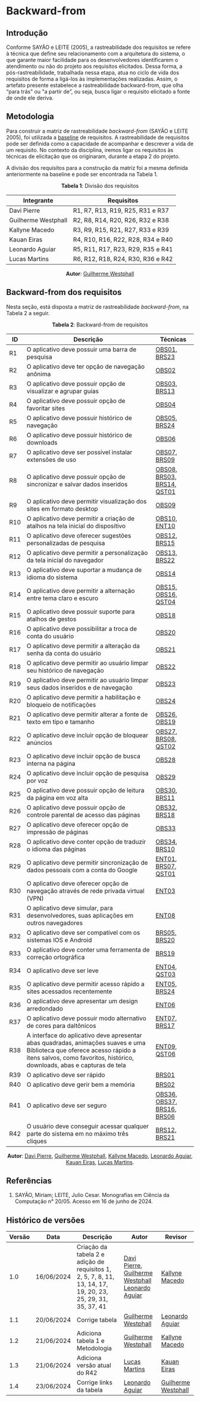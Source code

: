 # Backward-from

## Introdução

Conforme SAYÃO e LEITE (2005), a rastreabilidade dos requisitos se refere à técnica que define seu relacionamento com a arquitetura do sistema, o que garante maior facilidade para os desenvolvedores identificarem o atendimento ou não do projeto aos requisitos elicitados. Dessa forma, a pós-rastreabilidade, trabalhada nessa etapa, atua no ciclo de vida dos requisitos de forma a ligá-los às implementações realizadas.
Assim, o artefato presente estabelece a rastreabilidade backward-from, que olha “para trás" ou "a partir de”, ou seja, busca ligar o requisito elicitado a fonte de onde ele deriva. 


## Metodologia

Para construir a matriz de rastreabilidade *backward-from* (SAYÃO e LEITE 2005), foi utilizada a [baseline](./baseline.md) de requisitos. A rastreabilidade de requisitos pode ser definida como a capacidade de acompanhar e descrever a vida de um requisito. No contexto da disciplina, iremos ligar os requisitos às técnicas de elicitação que os originaram, durante a etapa 2 do projeto.

A divisão dos requisitos para a construção da matriz foi a mesma definida anteriormente na baseline e pode ser encontrada na Tabela 1.

<center>

**Tabela 1**: Divisão dos requisitos

| Integrante          | Requisitos                        |
| ------------------- | --------------------------------- |
| Davi Pierre         | R1, R7, R13, R19, R25, R31 e R37  |
| Guilherme Westphall | R2, R8, R14, R20, R26, R32 e R38  |
| Kallyne Macedo      | R3, R9, R15, R21, R27, R33 e R39  |
| Kauan Eiras         | R4, R10, R16, R22, R28, R34 e R40 |
| Leonardo Aguiar     | R5, R11, R17, R23, R29, R35 e R41 |
| Lucas Martins       | R6, R12, R18, R24, R30, R36 e R42 |

**Autor**: [Guilherme Westphall](https://github.com/west7)

</center>

## Backward-from dos requisitos

Nesta seção, está disposta a matriz de rastreabilidade *backward-from*, na Tabela 2 a seguir.

<center>

**Tabela 2**: Backward-from de requisitos
<!-- 
| Requisito | Descrição                                                                        | Questionário                                              | Brainstorming                                                                                                                                                  | Entrevista                                       | Observação                                                                                                                                                             |
| --------- | -------------------------------------------------------------------------------- | --------------------------------------------------------- | -------------------------------------------------------------------------------------------------------------------------------------------------------------- | ------------------------------------------------ | ---------------------------------------------------------------------------------------------------------------------------------------------------------------------- |
| R1        | O aplicativo deve possuir uma barra de pesquisa                                  | NA                                                        | [BRS23](/docs/elicitacao/tecnicas/brainstorming.md)                                                                                                            | NA                                               | [OBS01](/docs/elicitacao/tecnicas/observacao.md)                                                                                                                       |
| R2        | O aplicativo deve ter opção de navegação anônima                                 | NA                                                        | NA                                                                                                                                                             | NA                                               | [OBS02](/docs/elicitacao/tecnicas/observacao#requisitos_elicitados)                                                                                                    |
| R3        | Descrição do R3                                                                  | NA                                                        | NA                                                                                                                                                             | NA                                               | NA                                                                                                                                                                     |
| R4        | Descrição do R4                                                                  | NA                                                        | NA                                                                                                                                                             | NA                                               | NA                                                                                                                                                                     |
| R5        | O aplicativo deve possuir histórico de navegação                                 | NA                                                        | [BRS24](/docs/elicitacao/tecnicas/brainstorming.md)                                                                                                            | NA                                               | [OBS05](/docs/elicitacao/tecnicas/observacao#requisitos_elicitados)                                                                                                    |
| R6        | O aplicativo deve possuir histórico de downloads                                 | NA                                                        | NA                                                                                                                                                             | NA                                               | NA                                                                                                                                                                     |
| R7        | O aplicativo deve ser possível instalar extensões de uso                         | NA                                                        | [BRS09](/docs/elicitacao/tecnicas/brainstorming.md)                                                                                                            | NA                                               | [OBS07](/docs/elicitacao/tecnicas/observacao.md)                                                                                                                       |
| R8        | O aplicativo deve possuir opção de sincronizar e salvar dados inseridos          | [QST01](../elicitacao/tecnicas/questionario.md#resultado) | [BRS03, BRS14](../elicitacao/tecnicas/brainstorming#tabela-2-requisitos-elicitados)                                                                            | NA                                               | [OBS08](../elicitacao/tecnicas/observacao#requisitos_elicitados)                                                                                                       |
| R9        | Descrição do R9                                                                  | NA                                                        | NA                                                                                                                                                             | NA                                               | NA                                                                                                                                                                     |
| R10       | Descrição do R10                                                                 | NA                                                        | NA                                                                                                                                                             | NA                                               | NA                                                                                                                                                                     |
| R11       | O aplicativo deve oferecer sugestões personalizadas de pesquisa                  | NA                                                        | [BRS15](../elicitacao/tecnicas/brainstorming#tabela-2-requisitos-elicitados)                                                                                   | NA                                               | [OBS12](/docs/elicitacao/tecnicas/observacao.md)                                                                                                                       |
| R12       | Descrição do R12                                                                 | NA                                                        | NA                                                                                                                                                             | NA                                               | NA                                                                                                                                                                     |
| R13       | O aplicativo deve suportar a mudança de idioma do sistema                        | NA                                                        | NA                                                                                                                                                             | NA                                               | [OBS14](/docs/elicitacao/tecnicas/observacao.md)                                                                                                                       |
| R14       | O aplicativo deve permitir a alternação entre tema claro e escuro                | [QST04](../elicitacao/tecnicas/questionario.md#resultado) | NA                                                                                                                                                             | NA                                               | [OBS15, OBS16](../elicitacao/tecnicas/observacao.md#tabela-2-requisitos-funcionais)                                                                                    |
| R15       | Descrição do R15                                                                 | NA                                                        | NA                                                                                                                                                             | NA                                               | NA                                                                                                                                                                     |
| R16       | Descrição do R16                                                                 | NA                                                        | NA                                                                                                                                                             | NA                                               | NA                                                                                                                                                                     |
| R17       | O aplicativo deve permitir a alteração da senha da conta do usuário              | NA                                                        | NA                                                                                                                                                             | NA                                               | [OBS21](/docs/elicitacao/tecnicas/observacao.md)                                                                                                                       |
| R18       | Descrição do R18                                                                 | NA                                                        | NA                                                                                                                                                             | NA                                               | NA                                                                                                                                                                     |
| R19       | O aplicativo deve permitir ao usuário limpar seus dados inseridos e de navegação | NA                                                        | NA                                                                                                                                                             | NA                                               | [OBS23](/docs/elicitacao/tecnicas/observacao.md)                                                                                                                       |
| R20       | O aplicativo deve ser permitir a habilitação e bloqueio de notificações          | NA                                                        | NA                                                                                                                                                             | NA                                               | [OBS24](../elicitacao/tecnicas/observacao.md#tabela-2-requisitos-funcionais)                                                                                           |
| R21       | Descrição do R21                                                                 | NA                                                        | NA                                                                                                                                                             | NA                                               | NA                                                                                                                                                                     |
| R22       | Descrição do R22                                                                 | NA                                                        | NA                                                                                                                                                             | NA                                               | NA                                                                                                                                                                     |
| R23       | O aplicativo deve incluir opção de busca interna na página                       | NA                                                        | NA                                                                                                                                                             | NA                                               | [OBS28](/docs/elicitacao/tecnicas/observacao.md)                                                                                                                       |
| R24       | Descrição do R24                                                                 | NA                                                        | NA                                                                                                                                                             | NA                                               | NA                                                                                                                                                                     |
| R25       | O aplicativo deve possuir opção de leitura da página em voz alta                 | NA                                                        | [BRS11](../elicitacao/tecnicas/brainstorming#tabela-2-requisitos-elicitados)                                                                                   | NA                                               | [OBS30](/docs/elicitacao/tecnicas/observacao.md)                                                                                                                       |
| R26       | Descrição do R26                                                                 | NA                                                        | NA                                                                                                                                                             | NA                                               | NA                                                                                                                                                                     |
| R27       | Descrição do R27                                                                 | NA                                                        | NA                                                                                                                                                             | NA                                               | NA                                                                                                                                                                     |
| R28       | Descrição do R28                                                                 | NA                                                        | NA                                                                                                                                                             | NA                                               | NA                                                                                                                                                                     |
| R29       | O aplicativo deve permitir sincronização de dados pessoais com a conta do Google | [QST01](../elicitacao/tecnicas/questionario.md#resultado) | [BRS07](../elicitacao/tecnicas/brainstorming#tabela-2-requisitos-elicitados)                                                                                   | [ENT01](/docs/elicitacao/tecnicas/entrevista.md) | NA                                                                                                                                                                     |
| R30       | Descrição do R30                                                                 | NA                                                        | NA                                                                                                                                                             | NA                                               | NA                                                                                                                                                                     |
| R31       | Capacidade de usar aplicações em outros navegadores                              | NA                                                        | NA                                                                                                                                                             | [ENT08](/docs/elicitacao/tecnicas/entrevista.md) | NA                                                                                                                                                                     |
| R32       | Descrição do R32                                                                 | NA                                                        | NA                                                                                                                                                             | NA                                               | NA                                                                                                                                                                     |
| R33       | Descrição do R33                                                                 | NA                                                        | NA                                                                                                                                                             | NA                                               | NA                                                                                                                                                                     |
| R34       | Descrição do R34                                                                 | NA                                                        | NA                                                                                                                                                             | NA                                               | NA                                                                                                                                                                     |
| R35       | O aplicativo deve permitir acesso rápido a sites acessados recentemente          | [ENT05](/docs/elicitacao/tecnicas/entrevista.md)          | NA                                                                                                                                                             | NA                                               | [OBS11](/docs/elicitacao/tecnicas/observacao.md)                                                                                                                       |
| R36       | Descrição do R36                                                                 | NA                                                        | NA                                                                                                                                                             | NA                                               | NA                                                                                                                                                                     |
| R37       | O aplicativo deve possuir modo alternativo de cores para daltônicos              | [QST04](../elicitacao/tecnicas/questionario.md#resultado) | [BRS17](../elicitacao/tecnicas/brainstorming#tabela-2-requisitos-elicitados)                                                                                   | [ENT07](/docs/elicitacao/tecnicas/entrevista.md) | NA                                                                                                                                                                     |
| R38       | Descrição do R38                                                                 | NA                                                        | NA                                                                                                                                                             | NA                                               | NA                                                                                                                                                                     |
| R39       | Descrição do R39                                                                 | NA                                                        | NA                                                                                                                                                             | NA                                               | NA                                                                                                                                                                     |
| R40       | Descrição do R40                                                                 | NA                                                        | NA                                                                                                                                                             | NA                                               | NA                                                                                                                                                                     |
| R41       | O aplicativo deve ser seguro                                                     | NA                                                        | [BRS06](../elicitacao/tecnicas/brainstorming#tabela-2-requisitos-elicitados) <br> [BRS16](../elicitacao/tecnicas/brainstorming#tabela-2-requisitos-elicitados) | NA                                               | [OBS36](../elicitacao/tecnicas/observacao.md#tabela-3-requisitos-não-funcionais) <br> [OBS37](../elicitacao/tecnicas/observacao.md#tabela-3-requisitos-não-funcionais) |
| R42       | Descrição do R42                                                                 | NA                                                        | NA                                                                                                                                                             | NA                                               | NA                                                                                                                                                                     |
 -->


 | ID  | Descrição                                                                                                                                                                                           | Técnicas                                                                                                                                                                                                                        |
 | --- | --------------------------------------------------------------------------------------------------------------------------------------------------------------------------------------------------- | ------------------------------------------------------------------------------------------------------------------------------------------------------------------------------------------------------------------------------- |
 | R1  | O aplicativo deve possuir uma barra de pesquisa                                                                                                                                                     | [OBS01](../elicitacao/tecnicas/observacao.md#requisitos_elicitados), [BRS23](../elicitacao/tecnicas/brainstorming.md#tabela-2-requisitos-elicitados)                                                                                                                                                      |
 | R2  | O aplicativo deve ter opção de navegação anônima                                                                                                                                                    | [OBS02](../elicitacao/tecnicas/observacao.md#tabela-2-requisitos-funcionais)                                                                                                                                                    |
 | R3  | O aplicativo deve possuir opção de visualizar e agrupar guias                                                                                                                                       | [OBS03](../elicitacao/tecnicas/observacao.md#requisitos_elicitados), [BRS13](../elicitacao/tecnicas/brainstorming.md#tabela-2-requisitos-elicitados)                                                                                                                                                         |
 | R4  | O aplicativo deve possuir opção de favoritar sites                                                                                                                                                  | [OBS04](../elicitacao/tecnicas/observacao.md#requisitos_elicitados)                                                                                                                                                                |
 | R5  | O aplicativo deve possuir histórico de navegação                                                                                                                                                    | [OBS05](../elicitacao/tecnicas/observacao.md#requisitos_elicitados), [BRS24](../elicitacao/tecnicas/brainstorming.md#tabela-2-requisitos-elicitados)                                                                                                                                                        |
 | R6  | O aplicativo deve possuir histórico de downloads                                                                                                                                                    | [OBS06](../elicitacao/tecnicas/observacao.md#requisitos_elicitados)                                                                                                                                                                |
 | R7  | O aplicativo deve ser possível instalar extensões de uso                                                                                                                                            | [OBS07](../elicitacao/tecnicas/observacao.md#requisitos_elicitados), [BRS09](../elicitacao/tecnicas/brainstorming.md#tabela-2-requisitos-elicitados)                                                                                                                                                         |
 | R8  | O aplicativo deve possuir opção de  sincronizar e salvar dados inseridos                                                                                                                            | [OBS08](../elicitacao/tecnicas/observacao.md#tabela-2-requisitos-funcionais), [BRS03, BRS14](../elicitacao/tecnicas/brainstorming.md#tabela-2-requisitos-elicitados), [QST01](../elicitacao/tecnicas/questionario.md#resultado) |
 | R9  | O aplicativo deve permitir visualização dos sites em formato desktop                                                                                                                                | [OBS09](../elicitacao/tecnicas/observacao.md#tabela-2-requisitos-funcionais)                                                                                                                                                                                                                           |
 | R10 | O aplicativo deve permitir a criação de atalhos na tela inicial do dispositivo                                                                                                                      | [OBS10](../elicitacao/tecnicas/observacao.md#requisitos_elicitados), [ENT10](../elicitacao/tecnicas/entrevista.md#tabela-6-requisitos-elicitados-na-entrevista)                                                                    |  |
 | R11 | O aplicativo deve oferecer sugestões personalizadas de pesquisa                                                                                                                                     | [OBS12](../elicitacao/tecnicas/observacao.md#requisitos_elicitados), [BRS15](../elicitacao/tecnicas/brainstorming.md#tabela-2-requisitos-elicitados)                                                                                                                                                         |
 | R12 | O aplicativo deve permitir a personalização da tela inicial do navegador                                                                                                                            | [OBS13](../elicitacao/tecnicas/observacao.md#requisitos_elicitados), [BRS22](../elicitacao/tecnicas/brainstorming.md#tabela-2-requisitos-elicitados)                                                                                  |
 | R13 | O aplicativo deve suportar a mudança de idioma do sistema                                                                                                                                           | [OBS14](../elicitacao/tecnicas/observacao.md#requisitos_elicitados)                                                                                                                                                                |
 | R14 | O aplicativo deve permitir a alternação entre tema claro e escuro                                                                                                                                   | [OBS15, OBS16](../elicitacao/tecnicas/observacao.md#tabela-2-requisitos-funcionais), [QST04](../elicitacao/tecnicas/questionario.md#resultado)                                                                                  |
 | R15 | O aplicativo deve possuir suporte para atalhos de gestos                                                                                                                                            | [OBS18](../elicitacao/tecnicas/observacao.md#requisitos_elicitados)                                                                                                                                                                |
 | R16 | O aplicativo deve possibilitar a troca de conta do usuário                                                                                                                                          | [OBS20](../elicitacao/tecnicas/observacao.md#requisitos_elicitados)                                                                                                                                                                |
 | R17 | O aplicativo deve permitir a alteração da senha da conta do usuário                                                                                                                                 | [OBS21](../elicitacao/tecnicas/observacao.md#requisitos_elicitados)                                                                                                                                                                |
 | R18 | O aplicativo deve permitir ao usuário limpar seu histórico de navegação                                                                                                                             | [OBS22](../elicitacao/tecnicas/observacao.md#requisitos_elicitados)                                                                                                                                                                |
 | R19 | O aplicativo deve permitir ao usuário limpar seus dados inseridos e de navegação                                                                                                                    | [OBS23](../elicitacao/tecnicas/observacao.md#requisitos_elicitados)                                                                                                                                                                |
 | R20 | O aplicativo deve permitir a habilitação e bloqueio de notificações                                                                                                                                 | [OBS24](../elicitacao/tecnicas/observacao.md#requisitos_elicitados)                                                                                                                                                             |
 | R21 | O aplicativo deve permitir alterar a fonte de texto em tipo e tamanho                                                                                                                               | [OBS26](../elicitacao/tecnicas/observacao.md#requisitos_elicitados), [OBS19](../elicitacao/tecnicas/observacao.md#requisitos_elicitados)                                                                                              |
 | R22 | O aplicativo deve incluir opção de bloquear anúncios                                                                                                                                                | [OBS27](../elicitacao/tecnicas/observacao.md#requisitos_elicitados), [BRS08](../elicitacao/tecnicas/brainstorming.md#tabela-2-requisitos-elicitados), [QST02](../elicitacao/tecnicas/questionario.md#resultado)                                                                                                                                                  |
 | R23 | O aplicativo deve incluir opção de busca interna na página                                                                                                                                          | [OBS28](../elicitacao/tecnicas/observacao.md#requisitos_elicitados)                                                                                                                                                                |
 | R24 | O aplicativo deve incluir opção de pesquisa por voz                                                                                                                                                 | [OBS29](../elicitacao/tecnicas/observacao.md#requisitos_elicitados)                                                                                                                                                                |
 | R25 | O aplicativo deve possuir opção de leitura da página em voz alta                                                                                                                                    | [OBS30](../elicitacao/tecnicas/observacao.md#requisitos_elicitados), [BRS11](../elicitacao/tecnicas/brainstorming.md#tabela-2-requisitos-elicitados)                                                                                                                                                         |
 | R26 | O aplicativo deve possuir opção de controle parental de acesso das páginas                                                                                                                          | [OBS32](../elicitacao/tecnicas/observacao.md#tabela-2-requisitos-funcionais), [BRS18](../elicitacao/tecnicas/brainstorming.md#tabela-2-requisitos-elicitados)                                                                   |
 | R27 | O aplicativo deve oferecer opção de impressão de páginas                                                                                                                                            | [OBS33](../elicitacao/tecnicas/observacao.md#requisitos_elicitados)                                                                                                                                                                |
 | R28 | O aplicativo deve conter opção de traduzir o idioma das páginas                                                                                                                                     | [OBS34](../elicitacao/tecnicas/observacao.md#requisitos_elicitados), [BRS10](../elicitacao/tecnicas/brainstorming.md#tabela-2-requisitos-elicitados)                                                                                                                                                        |
 | R29 | O aplicativo deve permitir sincronização de dados pessoais com a conta do Google                                                                                                                    | [ENT01](../elicitacao/tecnicas/entrevista.md#tabela-6-requisitos-elicitados-na-entrevista), [BRS07](../elicitacao/tecnicas/brainstorming.md#tabela-2-requisitos-elicitados), [QST01](../elicitacao/tecnicas/questionario.md#resultado)                                                                                                                                                                                                             |
 | R30 | O aplicativo deve oferecer opção de navegação através de rede privada virtual (VPN)                                                                                                                 | [ENT03](../elicitacao/tecnicas/entrevista.md#tabela-6-requisitos-elicitados-na-entrevista)                                                                                                                                      |
 | R31 | O aplicativo deve simular, para desenvolvedores, suas aplicações em outros navegadores                                                                                                              | [ENT08](../elicitacao/tecnicas/entrevista.md#tabela-6-requisitos-elicitados-na-entrevista)                                                                                                                                                                                                                           |
 | R32 | O aplicativo deve ser compatível com os sistemas IOS e Android                                                                                                                                      | [BRS05, BRS20](../elicitacao/tecnicas/brainstorming.md#tabela-2-requisitos-elicitados)                                                                                                                                          |
 | R33 | O aplicativo deve conter uma ferramenta de correção ortográfica                                                                                                                                     | [BRS19](../elicitacao/tecnicas/brainstorming.md#tabela-2-requisitos-elicitados)                                                                                                                                                                                                                           |
 | R34 | O aplicativo deve ser leve                                                                                                                                                                          | [ENT04](../elicitacao/tecnicas/entrevista.md#tabela-6-requisitos-elicitados-na-entrevista), [QST03](../elicitacao/tecnicas/questionario.md#resultado)                                                                                                                                                                                                                    |
 | R35 | O aplicativo deve permitir acesso rápido a sites acessados recentemente                                                                                                                             | [ENT05](../elicitacao/tecnicas/entrevista.md#tabela-6-requisitos-elicitados-na-entrevista), [BRS24](../elicitacao/tecnicas/brainstorming.md#tabela-2-requisitos-elicitados)                                                                                                                                                                                                                    |
 | R36 | O aplicativo deve apresentar um design arredondado                                                                                                                                                  | [ENT06](../elicitacao/tecnicas/entrevista.md#tabela-6-requisitos-elicitados-na-entrevista)                                                                                                                                      |
 | R37 | O aplicativo deve possuir modo alternativo de cores para daltônicos                                                                                                                                 | [ENT07](../elicitacao/tecnicas/entrevista.md#tabela-6-requisitos-elicitados-na-entrevista), [BRS17](../elicitacao/tecnicas/brainstorming.md#tabela-2-requisitos-elicitados)                                                                                                                                                                                                                    |
 | R38 | A interface do aplicativo deve apresentar abas quadradas, animações suaves e uma Biblioteca que oferece acesso rápido a itens salvos, como favoritos, histórico, downloads, abas e capturas de tela | [ENT09](../elicitacao/tecnicas/entrevista.md#tabela-6-requisitos-elicitados-na-entrevista), [QST06](../elicitacao/tecnicas/questionario.md#tabela-3-requisitos-elicitados-na-entrevista)                                        |
 | R39 | O aplicativo deve ser rápido                                                                                                                                                                        | [BRS01](../elicitacao/tecnicas/brainstorming.md#tabela-2-requisitos-elicitados)                                                                                                                                                                                                                           |
 | R40 | O aplicativo deve gerir bem a memória                                                                                                                                                               | [BRS02](../elicitacao/tecnicas/brainstorming.md#tabela-2-requisitos-elicitados)                                                                                                                                                                                                                           |
 | R41 | O aplicativo deve ser seguro                                                                                                                                                                        | [OBS36](../elicitacao/tecnicas/observacao.md#requisitos_elicitados), [OBS37](../elicitacao/tecnicas/observacao.md#requisitos_elicitados), [BRS16](../elicitacao/tecnicas/brainstorming.md#tabela-2-requisitos-elicitados), [BRS06](../elicitacao/tecnicas/brainstorming.md#tabela-2-requisitos-elicitados)                                                                                |
 | R42 | O usuário deve conseguir acessar qualquer parte do sistema em no máximo três cliques                                                                                                                                                                  | [BRS12, BRS21](../elicitacao/tecnicas/brainstorming.md#tabela-2-requisitos-elicitados)                                                                                                                                             |


**Autor**: [Davi Pierre](https://github.com/DaviPierre), [Guilherme Westphall](https://github.com/west7), [Kallyne Macedo](https://github.com/kalipassos), [Leonardo Aguiar](https://github.com/Leonardo0o0), [Kauan Eiras](https://github.com/kauaneiras), [Lucas Martins](https://github.com/martinsglucas).
</center>



## Referências

1. SAYÃO, Miriam; LEITE, Julio Cesar. Monografias em Ciência da Computação n° 20/05. Acesso em 16 de junho de 2024.



## Histórico de versões

| Versão | Data       | Descrição                                                                                                    | Autor                                                                                                                                           | Revisor                                           |
| ------ | ---------- | ------------------------------------------------------------------------------------------------------------ | ----------------------------------------------------------------------------------------------------------------------------------------------- | ------------------------------------------------- |
| 1.0    | 16/06/2024 | Criação da tabela 2 e adição de requisitos 1, 2, 5, 7, 8, 11, 13, 14, 17, 19, 20, 23, 25, 29, 31, 35, 37, 41 | [Davi Pierre](https://github.com/DaviPierre), [Guilherme Westphall](https://github.com/west7) [Leonardo Aguiar](https://github.com/Leonardo0o0) | [Kallyne Macedo](https://github.com/kalipassos)   |
| 1.1    | 20/06/2024 | Corrige tabela                                                                                               | [Guilherme Westphall](https://github.com/west7)                                                                                                 | [Leonardo Aguiar](https://github.com/Leonardo0o0) |
| 1.2    | 21/06/2024 | Adiciona tabela 1  e Metodologia                                   | [Guilherme Westphall](https://github.com/west7) | [Kallyne Macedo](https://github.com/kalipassos)   |
| 1.3    | 21/06/2024 | Adiciona versão atual do R42 | [Lucas Martins](https://github.com/martinsglucas) | [Kauan Eiras](https://github.com/kauaneiras)   |
| 1.4    | 23/06/2024 | Corrige links da tabela                                                                                               | [Leonardo Aguiar](https://github.com/Leonardo0o0)                                                                                                 | [Guilherme Westphall](https://github.com/west7) |